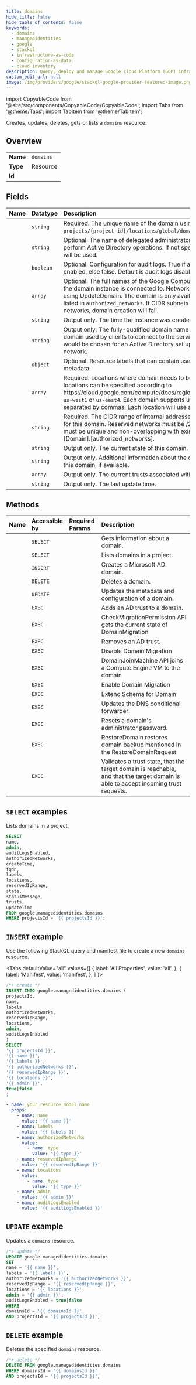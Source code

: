 ```yaml
---
title: domains
hide_title: false
hide_table_of_contents: false
keywords:
  - domains
  - managedidentities
  - google
  - stackql
  - infrastructure-as-code
  - configuration-as-data
  - cloud inventory
description: Query, deploy and manage Google Cloud Platform (GCP) infrastructure and resources using SQL
custom_edit_url: null
image: /img/providers/google/stackql-google-provider-featured-image.png
---
```


import CopyableCode from '@site/src/components/CopyableCode/CopyableCode';
import Tabs from '@theme/Tabs';
import TabItem from '@theme/TabItem';

Creates, updates, deletes, gets or lists a <code>domains</code> resource.

## Overview
<table><tbody>
<tr><td><b>Name</b></td><td><code>domains</code></td></tr>
<tr><td><b>Type</b></td><td>Resource</td></tr>
<tr><td><b>Id</b></td><td><CopyableCode code="google.managedidentities.domains" /></td></tr>
</tbody></table>

## Fields
| Name | Datatype | Description |
|:-----|:---------|:------------|
| <CopyableCode code="name" /> | `string` | Required. The unique name of the domain using the form: `projects/{project_id}/locations/global/domains/{domain_name}`. |
| <CopyableCode code="admin" /> | `string` | Optional. The name of delegated administrator account used to perform Active Directory operations. If not specified, `setupadmin` will be used. |
| <CopyableCode code="auditLogsEnabled" /> | `boolean` | Optional. Configuration for audit logs. True if audit logs are enabled, else false. Default is audit logs disabled. |
| <CopyableCode code="authorizedNetworks" /> | `array` | Optional. The full names of the Google Compute Engine [networks](/compute/docs/networks-and-firewalls#networks) the domain instance is connected to. Networks can be added using UpdateDomain. The domain is only available on networks listed in `authorized_networks`. If CIDR subnets overlap between networks, domain creation will fail. |
| <CopyableCode code="createTime" /> | `string` | Output only. The time the instance was created. |
| <CopyableCode code="fqdn" /> | `string` | Output only. The fully-qualified domain name of the exposed domain used by clients to connect to the service. Similar to what would be chosen for an Active Directory set up on an internal network. |
| <CopyableCode code="labels" /> | `object` | Optional. Resource labels that can contain user-provided metadata. |
| <CopyableCode code="locations" /> | `array` | Required. Locations where domain needs to be provisioned. The locations can be specified according to https://cloud.google.com/compute/docs/regions-zones, such as `us-west1` or `us-east4`. Each domain supports up to 4 locations, separated by commas. Each location will use a /26 block. |
| <CopyableCode code="reservedIpRange" /> | `string` | Required. The CIDR range of internal addresses that are reserved for this domain. Reserved networks must be /24 or larger. Ranges must be unique and non-overlapping with existing subnets in [Domain].[authorized_networks]. |
| <CopyableCode code="state" /> | `string` | Output only. The current state of this domain. |
| <CopyableCode code="statusMessage" /> | `string` | Output only. Additional information about the current status of this domain, if available. |
| <CopyableCode code="trusts" /> | `array` | Output only. The current trusts associated with the domain. |
| <CopyableCode code="updateTime" /> | `string` | Output only. The last update time. |

## Methods
| Name | Accessible by | Required Params | Description |
|:-----|:--------------|:----------------|:------------|
| <CopyableCode code="get" /> | `SELECT` | <CopyableCode code="domainsId, projectsId" /> | Gets information about a domain. |
| <CopyableCode code="list" /> | `SELECT` | <CopyableCode code="projectsId" /> | Lists domains in a project. |
| <CopyableCode code="create" /> | `INSERT` | <CopyableCode code="projectsId" /> | Creates a Microsoft AD domain. |
| <CopyableCode code="delete" /> | `DELETE` | <CopyableCode code="domainsId, projectsId" /> | Deletes a domain. |
| <CopyableCode code="patch" /> | `UPDATE` | <CopyableCode code="domainsId, projectsId" /> | Updates the metadata and configuration of a domain. |
| <CopyableCode code="attach_trust" /> | `EXEC` | <CopyableCode code="domainsId, projectsId" /> | Adds an AD trust to a domain. |
| <CopyableCode code="check_migration_permission" /> | `EXEC` | <CopyableCode code="domainsId, projectsId" /> | CheckMigrationPermission API gets the current state of DomainMigration |
| <CopyableCode code="detach_trust" /> | `EXEC` | <CopyableCode code="domainsId, projectsId" /> | Removes an AD trust. |
| <CopyableCode code="disable_migration" /> | `EXEC` | <CopyableCode code="domainsId, projectsId" /> | Disable Domain Migration |
| <CopyableCode code="domain_join_machine" /> | `EXEC` | <CopyableCode code="domainsId, projectsId" /> | DomainJoinMachine API joins a Compute Engine VM to the domain |
| <CopyableCode code="enable_migration" /> | `EXEC` | <CopyableCode code="domainsId, projectsId" /> | Enable Domain Migration |
| <CopyableCode code="extend_schema" /> | `EXEC` | <CopyableCode code="domainsId, projectsId" /> | Extend Schema for Domain |
| <CopyableCode code="reconfigure_trust" /> | `EXEC` | <CopyableCode code="domainsId, projectsId" /> | Updates the DNS conditional forwarder. |
| <CopyableCode code="reset_admin_password" /> | `EXEC` | <CopyableCode code="domainsId, projectsId" /> | Resets a domain's administrator password. |
| <CopyableCode code="restore" /> | `EXEC` | <CopyableCode code="domainsId, projectsId" /> | RestoreDomain restores domain backup mentioned in the RestoreDomainRequest |
| <CopyableCode code="validate_trust" /> | `EXEC` | <CopyableCode code="domainsId, projectsId" /> | Validates a trust state, that the target domain is reachable, and that the target domain is able to accept incoming trust requests. |

## `SELECT` examples

Lists domains in a project.

```sql
SELECT
name,
admin,
auditLogsEnabled,
authorizedNetworks,
createTime,
fqdn,
labels,
locations,
reservedIpRange,
state,
statusMessage,
trusts,
updateTime
FROM google.managedidentities.domains
WHERE projectsId = '{{ projectsId }}'; 
```

## `INSERT` example

Use the following StackQL query and manifest file to create a new <code>domains</code> resource.

<Tabs
    defaultValue="all"
    values={[
        { label: 'All Properties', value: 'all', },
        { label: 'Manifest', value: 'manifest', },
    ]
}>
<TabItem value="all">

```sql
/*+ create */
INSERT INTO google.managedidentities.domains (
projectsId,
name,
labels,
authorizedNetworks,
reservedIpRange,
locations,
admin,
auditLogsEnabled
)
SELECT 
'{{ projectsId }}',
'{{ name }}',
'{{ labels }}',
'{{ authorizedNetworks }}',
'{{ reservedIpRange }}',
'{{ locations }}',
'{{ admin }}',
true|false
;
```
</TabItem>
<TabItem value="manifest">

```yaml
- name: your_resource_model_name
  props:
    - name: name
      value: '{{ name }}'
    - name: labels
      value: '{{ labels }}'
    - name: authorizedNetworks
      value:
        - name: type
          value: '{{ type }}'
    - name: reservedIpRange
      value: '{{ reservedIpRange }}'
    - name: locations
      value:
        - name: type
          value: '{{ type }}'
    - name: admin
      value: '{{ admin }}'
    - name: auditLogsEnabled
      value: '{{ auditLogsEnabled }}'

```
</TabItem>
</Tabs>

## `UPDATE` example

Updates a <code>domains</code> resource.

```sql
/*+ update */
UPDATE google.managedidentities.domains
SET 
name = '{{ name }}',
labels = '{{ labels }}',
authorizedNetworks = '{{ authorizedNetworks }}',
reservedIpRange = '{{ reservedIpRange }}',
locations = '{{ locations }}',
admin = '{{ admin }}',
auditLogsEnabled = true|false
WHERE 
domainsId = '{{ domainsId }}'
AND projectsId = '{{ projectsId }}';
```

## `DELETE` example

Deletes the specified <code>domains</code> resource.

```sql
/*+ delete */
DELETE FROM google.managedidentities.domains
WHERE domainsId = '{{ domainsId }}'
AND projectsId = '{{ projectsId }}';
```
